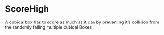 # ScoreHigh

A cubical box has to score as much as it can by preventing it’s collision from the randomly falling multiple cubical Boxes
